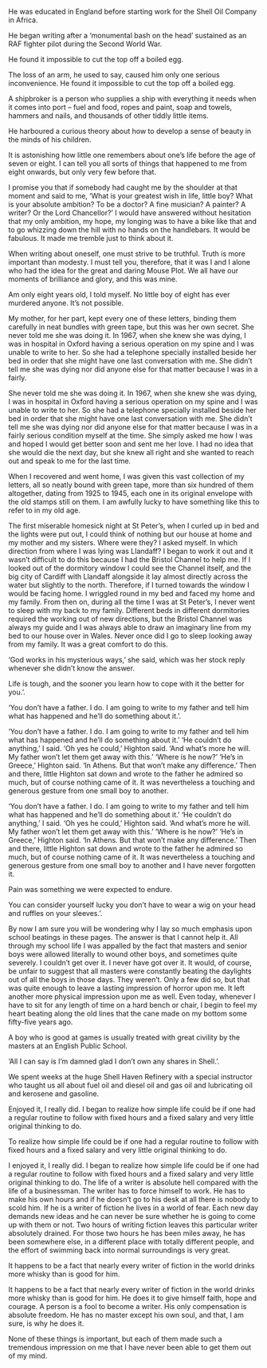 

He was educated in England before starting work for the Shell Oil Company in Africa.

He began writing after a ‘monumental bash on the head’ sustained as an RAF fighter pilot during the Second World War.

He found it impossible to cut the top off a boiled egg.

The loss of an arm, he used to say, caused him only one serious inconvenience. He found it impossible to cut the top off a boiled egg.

A shipbroker is a person who supplies a ship with everything it needs when it comes into port – fuel and food, ropes and paint, soap and towels, hammers and nails, and thousands of other tiddly little items.

He harboured a curious theory about how to develop a sense of beauty in the minds of his children.

It is astonishing how little one remembers about one’s life before the age of seven or eight. I can tell you all sorts of things that happened to me from eight onwards, but only very few before that.

I promise you that if somebody had caught me by the shoulder at that moment and said to me, ‘What is your greatest wish in life, little boy? What is your absolute ambition? To be a doctor? A fine musician? A painter? A writer? Or the Lord Chancellor?’ I would have answered without hesitation that my only ambition, my hope, my longing was to have a bike like that and to go whizzing down the hill with no hands on the handlebars. It would be fabulous. It made me tremble just to think about it.

When writing about oneself, one must strive to be truthful. Truth is more important than modesty. I must tell you, therefore, that it was I and I alone who had the idea for the great and daring Mouse Plot. We all have our moments of brilliance and glory, and this was mine.

Am only eight years old, I told myself. No little boy of eight has ever murdered anyone. It’s not possible.

My mother, for her part, kept every one of these letters, binding them carefully in neat bundles with green tape, but this was her own secret. She never told me she was doing it. In 1967, when she knew she was dying, I was in hospital in Oxford having a serious operation on my spine and I was unable to write to her. So she had a telephone specially installed beside her bed in order that she might have one last conversation with me. She didn’t tell me she was dying nor did anyone else for that matter because I was in a fairly.

She never told me she was doing it. In 1967, when she knew she was dying, I was in hospital in Oxford having a serious operation on my spine and I was unable to write to her. So she had a telephone specially installed beside her bed in order that she might have one last conversation with me. She didn’t tell me she was dying nor did anyone else for that matter because I was in a fairly serious condition myself at the time. She simply asked me how I was and hoped I would get better soon and sent me her love. I had no idea that she would die the next day, but she knew all right and she wanted to reach out and speak to me for the last time.

When I recovered and went home, I was given this vast collection of my letters, all so neatly bound with green tape, more than six hundred of them altogether, dating from 1925 to 1945, each one in its original envelope with the old stamps still on them. I am awfully lucky to have something like this to refer to in my old age.

The first miserable homesick night at St Peter’s, when I curled up in bed and the lights were put out, I could think of nothing but our house at home and my mother and my sisters. Where were they? I asked myself. In which direction from where I was lying was Llandaff? I began to work it out and it wasn’t difficult to do this because I had the Bristol Channel to help me. If I looked out of the dormitory window I could see the Channel itself, and the big city of Cardiff with Llandaff alongside it lay almost directly across the water but slightly to the north. Therefore, if I turned towards the window I would be facing home. I wriggled round in my bed and faced my home and my family. From then on, during all the time I was at St Peter’s, I never went to sleep with my back to my family. Different beds in different dormitories required the working out of new directions, but the Bristol Channel was always my guide and I was always able to draw an imaginary line from my bed to our house over in Wales. Never once did I go to sleep looking away from my family. It was a great comfort to do this.

‘God works in his mysterious ways,’ she said, which was her stock reply whenever she didn’t know the answer.

Life is tough, and the sooner you learn how to cope with it the better for you.’.

‘You don’t have a father. I do. I am going to write to my father and tell him what has happened and he’ll do something about it.’.

‘You don’t have a father. I do. I am going to write to my father and tell him what has happened and he’ll do something about it.’ ‘He couldn’t do anything,’ I said. ‘Oh yes he could,’ Highton said. ‘And what’s more he will. My father won’t let them get away with this.’ ‘Where is he now?’ ‘He’s in Greece,’ Highton said. ‘In Athens. But that won’t make any difference.’ Then and there, little Highton sat down and wrote to the father he admired so much, but of course nothing came of it. It was nevertheless a touching and generous gesture from one small boy to another.

‘You don’t have a father. I do. I am going to write to my father and tell him what has happened and he’ll do something about it.’ ‘He couldn’t do anything,’ I said. ‘Oh yes he could,’ Highton said. ‘And what’s more he will. My father won’t let them get away with this.’ ‘Where is he now?’ ‘He’s in Greece,’ Highton said. ‘In Athens. But that won’t make any difference.’ Then and there, little Highton sat down and wrote to the father he admired so much, but of course nothing came of it. It was nevertheless a touching and generous gesture from one small boy to another and I have never forgotten it.

Pain was something we were expected to endure.

You can consider yourself lucky you don’t have to wear a wig on your head and ruffles on your sleeves.’.

By now I am sure you will be wondering why I lay so much emphasis upon school beatings in these pages. The answer is that I cannot help it. All through my school life I was appalled by the fact that masters and senior boys were allowed literally to wound other boys, and sometimes quite severely. I couldn’t get over it. I never have got over it. It would, of course, be unfair to suggest that all masters were constantly beating the daylights out of all the boys in those days. They weren’t. Only a few did so, but that was quite enough to leave a lasting impression of horror upon me. It left another more physical impression upon me as well. Even today, whenever I have to sit for any length of time on a hard bench or chair, I begin to feel my heart beating along the old lines that the cane made on my bottom some fifty-five years ago.

A boy who is good at games is usually treated with great civility by the masters at an English Public School.

‘All I can say is I’m damned glad I don’t own any shares in Shell.’.

We spent weeks at the huge Shell Haven Refinery with a special instructor who taught us all about fuel oil and diesel oil and gas oil and lubricating oil and kerosene and gasoline.

Enjoyed it, I really did. I began to realize how simple life could be if one had a regular routine to follow with fixed hours and a fixed salary and very little original thinking to do.

To realize how simple life could be if one had a regular routine to follow with fixed hours and a fixed salary and very little original thinking to do.

I enjoyed it, I really did. I began to realize how simple life could be if one had a regular routine to follow with fixed hours and a fixed salary and very little original thinking to do. The life of a writer is absolute hell compared with the life of a businessman. The writer has to force himself to work. He has to make his own hours and if he doesn’t go to his desk at all there is nobody to scold him. If he is a writer of fiction he lives in a world of fear. Each new day demands new ideas and he can never be sure whether he is going to come up with them or not. Two hours of writing fiction leaves this particular writer absolutely drained. For those two hours he has been miles away, he has been somewhere else, in a different place with totally different people, and the effort of swimming back into normal surroundings is very great.

It happens to be a fact that nearly every writer of fiction in the world drinks more whisky than is good for him.

It happens to be a fact that nearly every writer of fiction in the world drinks more whisky than is good for him. He does it to give himself faith, hope and courage. A person is a fool to become a writer. His only compensation is absolute freedom. He has no master except his own soul, and that, I am sure, is why he does it.

None of these things is important, but each of them made such a tremendous impression on me that I have never been able to get them out of my mind.


